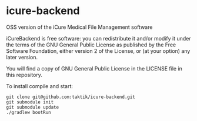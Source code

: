 # icure-backend
OSS version of the iCure Medical File Management software

iCureBackend is free software: you can redistribute it and/or modify
it under the terms of the GNU General Public License as published by
the Free Software Foundation, either version 2 of the License, or
(at your option) any later version.

You will find a copy of GNU General Public License in the LICENSE file in this repository.

To install compile and start:

```
git clone git@github.com:taktik/icure-backend.git
git submodule init
git submodule update
./gradlew bootRun
```
